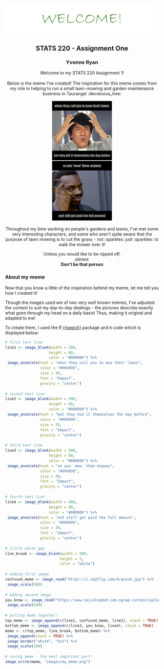 <p img align="center">
  <img src="welcome.png" />
</p>

<h2 align="center">
  STATS 220 - Assignment One  
</h2>
<h3 align="center">
  Yvonne Ryan
</h3>

<p align="center">
     Welcome to my STATS 220 Assignment 1! <br /> <br /> Below is the meme I've created! The inspiration for this meme comes from my role in helping to run a small lawn-mowing and garden maintenance business in Tauranga! :deciduous_tree:
</p> 

<p img align="center">
  <img src="my_meme.png" />
</p>

<p align="center">
  Throughout my time working on people's gardens and lawns, I've met some very interesting characters, and some who aren't quite aware that the purpose of lawn mowing is to cut the grass - not :sparkles: <em>just</em> :sparkles: to walk the mower over it! 
 </p>

<p align="center">
     Unless you would like to be ripped off, <br /> 
  <em>please</em> <br /> 
  <strong>Don't be that person</strong>
</p>

### About my meme

Now that you know a little of the inspiration behind my meme, let me tell you how I created it! 

Though the images used are of two very well known memes, I've adjusted the context to suit my day-to-day dealings - the pictures describe exactly what goes through my head on a daily basis! Thus, making it original and adapted to me! 

To create them, I used the R [{magick}](https://cran.r-project.org/web/packages/magick/vignettes/intro.html) package and `R` code which is displayed below: 

 ```r
# first text line 
line1 <- image_blank(width = 500, 
                     height = 80,
                     color = "#000000") %>%
  image_annotate(text = "when they call you to mow their lawns",
                 color = "#999999",
                 size = 30,
                 font = "Impact",
                 gravity = "center")

# second text line 
line2 <- image_blank(width = 500, 
                     height = 80,
                     color = "#000000") %>%
  image_annotate(text = "but they did it themselves the day before",
                 color = "#999999",
                 size = 28,
                 font = "Impact",
                 gravity = "center")

# third text line
line3 <- image_blank(width = 500, 
                     height = 80,
                     color = "#000000") %>%
  image_annotate(text = "so you 'mow' them anyway",
                 color = "#999999",
                 size = 30,
                 font = "Impact",
                 gravity = "center")

# fourth text line 
line4 <- image_blank(width = 500, 
                     height = 80,
                     color = "#000000") %>%
  image_annotate(text = "and still get paid the full amount",
                 color = "#999999",
                 size = 30,
                 font = "Impact",
                 gravity = "center")

# little white gap
line_break <- image_blank(width = 500,
                          height = 5,
                          color = "white")

# adding first image 
confused_meme <- image_read("https://i.imgflip.com/4/qiev6.jpg") %>%
  image_scale(500)

# adding second image 
you_know <- image_read("https://www.naijaloaded.com.ng/wp-content/uploads/2019/06/20180703190744-rollsafe-meme-520x350.jpeg") %>%
  image_scale(500)

# putting meme together!
top_meme <- image_append(c(line1, confused_meme, line2), stack = TRUE)
bottom_meme <- image_append(c(line3, you_know, line4), stack = TRUE)
meme <- c(top_meme, line_break, bottom_meme) %>%
  image_append(stack = TRUE) %>%
  image_border("white", "5x5") %>%
  image_scale(200)

# saving meme - the most important part!
image_write(meme, "images/my_meme.png")
```

